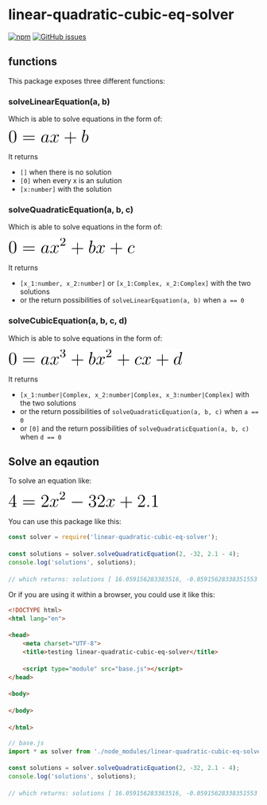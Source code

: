 # linear-quadratic-cubic-eq-solver

[![npm](https://img.shields.io/npm/v/linear-quadratic-cubic-eq-solver.svg)](https://www.npmjs.com/package/linear-quadratic-cubic-eq-solver)
[![GitHub issues](https://img.shields.io/github/issues/Feirell/linear-quadratic-cubic-eq-solver.svg)](https://github.com/Feirell/linear-quadratic-cubic-eq-solver/issues)


## functions

This package exposes three different functions:

### solveLinearEquation(a, b)

Which is able to solve equations in the form of:

![0=ax+b](https://raw.githubusercontent.com/Feirell/linear-quadratic-cubic-eq-solver/master/example-equations/example-linear.svg?sanitize=true)

It returns

- `[]` when there is no solution
- `[0]` when every x is an sulution
- `[x:number]` with the solution

### solveQuadraticEquation(a, b, c)

Which is able to solve equations in the form of:

![0=ax^2+bx+c](https://raw.githubusercontent.com/Feirell/linear-quadratic-cubic-eq-solver/master/example-equations/example-quadratic.svg?sanitize=true)

It returns

- `[x_1:number, x_2:number]` or `[x_1:Complex, x_2:Complex]` with the two solutions
- or the return possibilities of `solveLinearEquation(a, b)` when `a == 0`


### solveCubicEquation(a, b, c, d)


Which is able to solve equations in the form of:

![0=ax^3+bx^2+cx+d](https://raw.githubusercontent.com/Feirell/linear-quadratic-cubic-eq-solver/master/example-equations/example-cubic.svg?sanitize=true)

It returns

- `[x_1:number|Complex, x_2:number|Complex, x_3:number|Complex]` with the two solutions
- or the return possibilities of `solveQuadraticEquation(a, b, c)` when `a == 0`
- or `[0]` and the return possibilities of `solveQuadraticEquation(a, b, c)` when `d == 0`


<!-- To produce a pdf with the equation use the conv.js

node example-equations/conv.js example-equations/example-1.svg 4=2x^2-32x+2.1
-->

## Solve an eqaution

To solve an equation like:

![4=2*x^2-32*x+2.1](https://raw.githubusercontent.com/Feirell/linear-quadratic-cubic-eq-solver/master/example-equations/example-1.svg?sanitize=true)

You can use this package like this:

```js
const solver = require('linear-quadratic-cubic-eq-solver');

const solutions = solver.solveQuadraticEquation(2, -32, 2.1 - 4);
console.log('solutions', solutions);

// which returns: solutions [ 16.059156283383516, -0.05915628338351553 ]
```

Or if you are using it within a browser, you could use it like this:

```html
<!DOCTYPE html>
<html lang="en">

<head>
    <meta charset="UTF-8">
    <title>testing linear-quadratic-cubic-eq-solver</title>

    <script type="module" src="base.js"></script>
</head>

<body>

</body>

</html>
```

```js
// base.js
import * as solver from './node_modules/linear-quadratic-cubic-eq-solver/esm/index.js';

const solutions = solver.solveQuadraticEquation(2, -32, 2.1 - 4);
console.log('solutions', solutions);

// which returns: solutions [ 16.059156283383516, -0.05915628338351553 ]
```